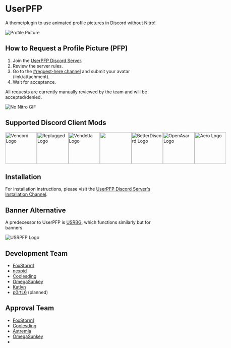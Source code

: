 # UserPFP

A theme/plugin to use animated profile pictures in Discord without Nitro!

![Profile Picture](https://i.ibb.co/M1zw6C1/image-2023-10-15-150534630.jpg)

## How to Request a Profile Picture (PFP)

1. Join the [UserPFP Discord Server](https://dsc.gg/UserPFP).
2. Review the server rules.
3. Go to the [#request-here channel](https://discord.com/channels/1129784704267210844/1162800344603037856) and submit your avatar (link/attachment).
4. Wait for acceptance.

All requests are currently manually reviewed by the team and will be accepted/denied.

![No Nitro GIF](https://i.ibb.co/GnmvnLB/No-Nitro.gif)

## Supported Discord Client Mods

<div style="display: flex; justify-content: space-between;">
    <a href="https://vencord.dev/"><img src="https://i.ibb.co/r7T3twT/cbghhgpcnddeihccjmnadmkaejncjndb-logo.webp" alt="Vencord Logo" width="100"/></a>
    <a href="https://replugged.dev/"><img src="https://i.ibb.co/6mdQKcH/109933208-s-200-v-4.png" alt="Replugged Logo" width="100"/></a>
    <a href="https://vendetta.rocks/"><img src="https://i.ibb.co/vQFh0dy/112445065-s-280-v-4.png" alt="Vendetta Logo" width="100"/></a>
    <a href="https://aliucord.com/"><img src="https://i.ibb.co/VqR0z6X/78881422.png" alt "Aliucord Logo" width="100"/></a>
    <a href="https://betterdiscord.app/"><img src="https://betterdiscord.app/resources/branding/logo_solid.png" alt="BetterDiscord Logo" width="100"/></a>
    <a href="https://openasar.dev/"><img src="https://goosemod.com/img/logo.jpg" alt="OpenAsar Logo" width="100"/></a>
    <a href="https://aero.icu/"><img src="https://i.ibb.co/vVGLRct/Transparent.png" alt="Aero Logo" width="100"/></a>
</div>

## Installation

For installation instructions, please visit the [UserPFP Discord Server's Installation Channel](https://discord.com/channels/1129784704267210844/1158831661832745030).

## Banner Alternative

A predecessor to UserPFP is [USRBG](https://github.com/Discord-Custom-Covers/usrbg), which functions similarly but for banners.

![USRPFP Logo](https://i.imgur.com/HaFW8J6.png)

## Development Team

- [FoxStorm1](https://github.com/Yeetov)
- [nexpid](https://github.com/nexpid)
- [Coolesding](https://github.com/coolesding)
- [OmegaSunkey](https://github.com/OmegaSunkey)
- [Katlyn](https://github.com/katlyn)
- [p0rtL6](https://github.com/p0rtL6) (planned)

## Approval Team

- [FoxStorm1](https://github.com/Yeetov)
- [Coolesding](https://github.com/coolesding)
- [Astremia](https://github.com/Astremia)
- [OmegaSunkey](https://github.com/OmegaSunkey)
- 
